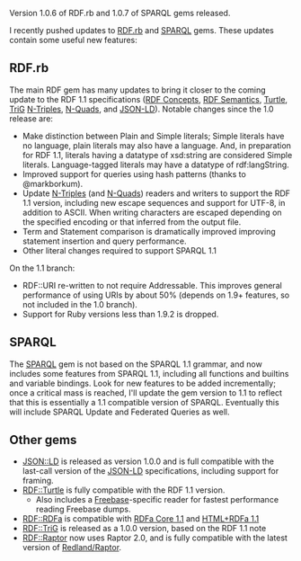 <span itemprop="name" style="display:none">RDF.rb and SPARQL updates</span>
<span itemprop="description">Version 1.0.6 of RDF.rb and 1.0.7 of SPARQL gems released.</span>

I recently pushed updates to [RDF.rb][] and [SPARQL][] gems. These updates contain some useful new features:

## RDF.rb
The main RDF gem has many updates to bring it closer to the coming update to the RDF 1.1 specifications ([RDF Concepts][], [RDF Semantics][], [Turtle][], [TriG][] [N-Triples][], [N-Quads][], and [JSON-LD][]). Notable changes since the 1.0 release are:

* Make distinction between Plain and Simple literals; Simple literals have no language, plain literals may also have a language. And, in preparation for RDF 1.1, literals having a datatype of xsd:string are considered Simple literals. Language-tagged literals may have a datatype of rdf:langString.
* Improved support for queries using hash patterns (thanks to @markborkum).
* Update [N-Triples][] (and [N-Quads][]) readers and writers to support the RDF 1.1 version, including new escape sequences and support for UTF-8, in addition to ASCII. When writing characters are escaped depending on the specified encoding or that inferred from the output file.
* Term and Statement comparison is dramatically improved improving statement insertion and query performance.
* Other literal changes required to support SPARQL 1.1

On the 1.1 branch:

* RDF::URI re-written to not require Addressable. This improves general performance of using URIs by about 50% (depends on 1.9+ features, so not included in the 1.0 branch).
* Support for Ruby versions less than 1.9.2 is dropped.

## SPARQL
The [SPARQL][] gem is not based on the SPARQL 1.1 grammar, and now includes some features from SPARQL 1.1, including all functions and builtins and variable bindings. Look for new features to be added incrementally; once a critical mass is reached, I'll update the gem version to 1.1 to reflect that this is essentially a 1.1 compatible version of SPARQL. Eventually this will include SPARQL Update and Federated Queries as well.

## Other gems
* [JSON::LD][] is released as version 1.0.0 and is full compatible with the last-call version of the [JSON-LD][] specifications, including support for framing.
* [RDF::Turtle][] is fully compatible with the RDF 1.1 version.
  * Also includes a [Freebase][]-specific reader for fastest performance reading Freebase dumps.
* [RDF::RDFa][] is compatible with [RDFa Core 1.1][] and [HTML+RDFa 1.1][]
* [RDF::TriG][] is released as a 1.0.0 version, based on the RDF 1.1 note
* [RDF::Raptor][] now uses Raptor 2.0, and is fully compatible with the latest version of [Redland/Raptor](http://librdf.org/raptor/).

[JSON::LD]:         http://rubygems.org/gems/json-ld
[Linked Data]:      http://rubygems.org/gems/linkeddata
[RDF.rb]:           http://rubygems.org/gems/rdf
[RDF::Raptor]:      http://rubygems.org/gems/rdf-raptor
[RDF::RDFa]:        http://rubygems.org/gems/rdf-rdfa
[RDF::TriG]:        http://rubygems.org/gems/rdf-trig
[RDF::Turtle]:      http://rubygems.org/gems/rdf-turtle
[SPARQL]:           http://rubygems.org/gems/sparql

[EARL]:             http://www.w3.org/TR/EARL10-Schema/
[HTML+RDFa 1.1]:    http://www.w3.org/TR/rdfa-in-html/
[JSON-LD]:          http://json-ld.org/spec/latest/
[N-Quads]:          http://www.w3.org/TR/n-quads/
[N-Triples]:        http://www.w3.org/TR/n-triples/
[RDF Concepts]:     http://www.w3.org/TR/rdf11-concepts/
[RDF Semantics]:    http://www.w3.org/TR/rdf11-mt/
[RDF/XML]:          http://www.w3.org/TR/REC-rdf-syntax/
[RDFa 1.1 Lite]:    http://www.w3.org/TR/rdfa-lite/
[RDFa Core 1.1]:    http://www.w3.org/TR/rdfa-core/
[RDFa Test Suite]:  http://rdfa.info/test-suite/
[RDFa]:             http://rdfa.info/
[TriG]:             http://www.w3.org/TR/trig/
[Turtle]:           http://www.w3.org/TR/turtle/
[XHTML+RDFa 1.1]:   http://www.w3.org/TR/xhtml-rdfa/

[Freebase]:         https://developers.google.com/freebase/data
[Backbone.js]:      http://backbonejs.org/
[Bootstrap.js]:     http://twitter.github.com/bootstrap/index.html
[BrowserID]:        https://browserid.org/
[Sinatra]:          http://www.sinatrarb.com/
